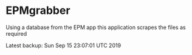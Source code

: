 # EPMgrabber
Using a database from the EPM app this application scrapes the files as required


Latest backup: Sun Sep 15 23:07:01 UTC 2019
